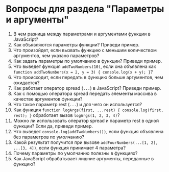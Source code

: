 # Вопросы для раздела "Параметры и аргументы"

1. В чем разница между параметрами и аргументами функции в JavaScript?
2. Как объявляются параметры функции? Приведи пример.
3. Что произойдет, если вызвать функцию с меньшим количеством аргументов, чем указано параметров?
4. Как задать параметры по умолчанию в функции? Приведи пример.
5. Что выведет функция `addTwoNumbers(10)`, если она объявлена как `function addTwoNumbers(x = 2, y = 3) { console.log(x + y); }`?
6. Что происходит, если передать в функцию больше аргументов, чем ожидается?
7. Как работает оператор spread (`...`) в JavaScript? Приведи пример.
8. Как с помощью оператора spread передать элементы массива в качестве аргументов функции?
9. Что такое параметр rest (`...`) и для чего он используется?
10. Как функция `function logArgs(first, ...rest) { console.log(first, rest); }` обработает вызов `logArgs(1, 2, 3, 4)`?
11. Можно ли использовать оператор spread и параметр rest в одной функции? Если да, приведи пример.
12. Что выведет `console.log(addTwoNumbers())`, если функция объявлена без параметров по умолчанию?
13. Какой результат получится при вызове `addFourNumbers(...[1, 2], ...[3, 4])`, если функция принимает 4 параметра?
14. Почему параметры по умолчанию полезны в функциях?
15. Как JavaScript обрабатывает лишние аргументы, переданные в функцию?
